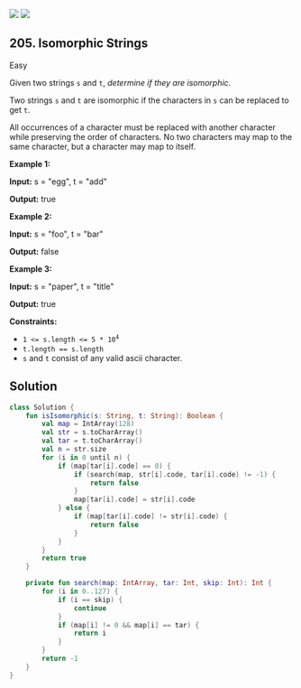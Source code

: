 [![](https://img.shields.io/github/stars/javadev/LeetCode-in-Kotlin?label=Stars&style=flat-square)](https://github.com/javadev/LeetCode-in-Kotlin)
[![](https://img.shields.io/github/forks/javadev/LeetCode-in-Kotlin?label=Fork%20me%20on%20GitHub%20&style=flat-square)](https://github.com/javadev/LeetCode-in-Kotlin/fork)

## 205\. Isomorphic Strings

Easy

Given two strings `s` and `t`, _determine if they are isomorphic_.

Two strings `s` and `t` are isomorphic if the characters in `s` can be replaced to get `t`.

All occurrences of a character must be replaced with another character while preserving the order of characters. No two characters may map to the same character, but a character may map to itself.

**Example 1:**

**Input:** s = "egg", t = "add"

**Output:** true

**Example 2:**

**Input:** s = "foo", t = "bar"

**Output:** false

**Example 3:**

**Input:** s = "paper", t = "title"

**Output:** true

**Constraints:**

*   <code>1 <= s.length <= 5 * 10<sup>4</sup></code>
*   `t.length == s.length`
*   `s` and `t` consist of any valid ascii character.

## Solution

```kotlin
class Solution {
    fun isIsomorphic(s: String, t: String): Boolean {
        val map = IntArray(128)
        val str = s.toCharArray()
        val tar = t.toCharArray()
        val n = str.size
        for (i in 0 until n) {
            if (map[tar[i].code] == 0) {
                if (search(map, str[i].code, tar[i].code) != -1) {
                    return false
                }
                map[tar[i].code] = str[i].code
            } else {
                if (map[tar[i].code] != str[i].code) {
                    return false
                }
            }
        }
        return true
    }

    private fun search(map: IntArray, tar: Int, skip: Int): Int {
        for (i in 0..127) {
            if (i == skip) {
                continue
            }
            if (map[i] != 0 && map[i] == tar) {
                return i
            }
        }
        return -1
    }
}
```